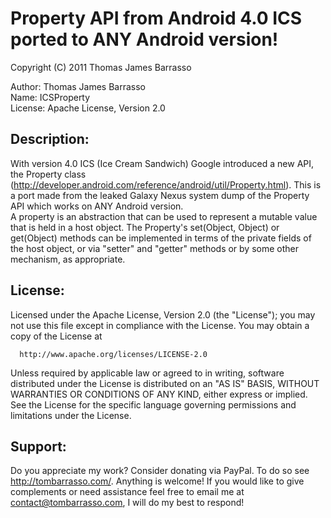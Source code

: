 Property API from Android 4.0 ICS ported to ANY Android version!
=============

Copyright (C) 2011 Thomas James Barrasso

Author: Thomas James Barrasso  
Name: ICSProperty  
License: Apache License, Version 2.0  

Description:
-------

With version 4.0 ICS (Ice Cream Sandwich) Google introduced a new API, the Property class (http://developer.android.com/reference/android/util/Property.html). This is a port made from the leaked Galaxy Nexus system dump of the Property API which works on ANY Android version.    
A property is an abstraction that can be used to represent a mutable value that is held in a host object. The Property's set(Object, Object) or get(Object) methods can be implemented in terms of the private fields of the host object, or via "setter" and "getter" methods or by some other mechanism, as appropriate.

License:
-------

Licensed under the Apache License, Version 2.0 (the "License");
you may not use this file except in compliance with the License.
You may obtain a copy of the License at

      http://www.apache.org/licenses/LICENSE-2.0

Unless required by applicable law or agreed to in writing, software
distributed under the License is distributed on an "AS IS" BASIS,
WITHOUT WARRANTIES OR CONDITIONS OF ANY KIND, either express or implied.
See the License for the specific language governing permissions and
limitations under the License.

Support:
-------

Do you appreciate my work? Consider donating via PayPal. To do so see http://tombarrasso.com/. Anything is welcome! If you would like to give complements or need assistance feel free to email me at contact@tombarrasso.com, I will do my best to respond!
